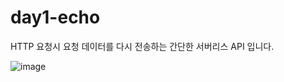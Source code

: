 # day1-echo
HTTP 요청시 요청 데이터를 다시 전송하는 간단한 서버리스 API 입니다.

![image](https://user-images.githubusercontent.com/39158228/162128364-0f68c579-f7f8-462d-b496-0254dc979d25.png)


